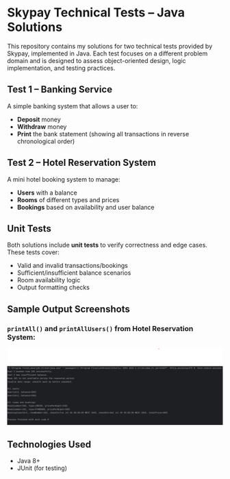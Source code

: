 # Skypay Technical Tests – Java Solutions

This repository contains my solutions for two technical tests provided by Skypay, implemented in Java. Each test focuses on a different problem domain and is designed to assess object-oriented design, logic implementation, and testing practices.


## Test 1 – Banking Service

A simple banking system that allows a user to:
- **Deposit** money
- **Withdraw** money
- **Print** the bank statement (showing all transactions in reverse chronological order)


## Test 2 – Hotel Reservation System

A mini hotel booking system to manage:
- **Users** with a balance
- **Rooms** of different types and prices
- **Bookings** based on availability and user balance


## Unit Tests

Both solutions include **unit tests** to verify correctness and edge cases. These tests cover:
- Valid and invalid transactions/bookings
- Sufficient/insufficient balance scenarios
- Room availability logic
- Output formatting checks


## Sample Output Screenshots

### `printAll()` and `printAllUsers()` from Hotel Reservation System:

![Sample Output](https://raw.githubusercontent.com/Xliight/SkyPay_Test/main/src/main/resources/img.png)


## Technologies Used
- Java 8+
- JUnit (for testing)

